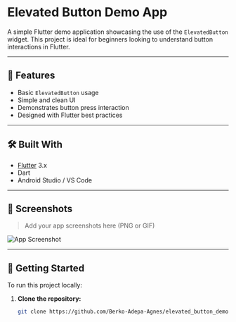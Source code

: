 # Elevated Button Demo App

A simple Flutter demo application showcasing the use of the `ElevatedButton` widget. This project is ideal for beginners looking to understand button interactions in Flutter.

---

## 🚀 Features

- Basic `ElevatedButton` usage
- Simple and clean UI
- Demonstrates button press interaction
- Designed with Flutter best practices

---

## 🛠️ Built With

- [Flutter](https://flutter.dev) 3.x
- Dart
- Android Studio / VS Code

---

## 📸 Screenshots

> Add your app screenshots here (PNG or GIF)

![App Screenshot](screenshots/app_screenshot.png)

---

## 🧪 Getting Started

To run this project locally:

1. **Clone the repository:**

   ```bash
   git clone https://github.com/Berko-Adepa-Agnes/elevated_button_demo.git
